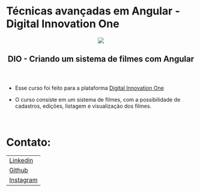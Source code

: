 # Técnicas avançadas em Angular - Digital Innovation One

<article id="be934654-1d87-419c-8286-95e7e698a6fb" class="page sans">
    <header><img class="page-cover-image" src="https://cdn.worldvectorlogo.com/logos/angular-3.svg" style="object-position:center 38.6%" />
        <div class="page-header-icon page-header-icon-with-cover"></div>
        <h1 class="page-title">DIO - Criando um sistema de filmes com Angular</h1>
    </header>   
</article>

- Esse curso foi feito para a plataforma [Digital Innovation One](https://digitalinnovation.one/)

- O curso consiste em um sistema de filmes, com a possibilidade de cadastros, edições, listagem e visualização dos filmes.

<br> 

# Contato:


<table>
            <tr>
                <td><a href="https://www.linkedin.com/in/jos%C3%A9-oliveira-31906a207/" target="_blank">Linkedin</a>         </td>
           </tr>
            <tr>
                <td><a href="https://github.com/zecabh/" target="_blank">Github</a>  </td>
            </tr>
             <tr>
                <td><a href="https://www.instagram.com/zecabh/" target="_blank">Instagram</a>  </td>
            </tr>
        </table>
